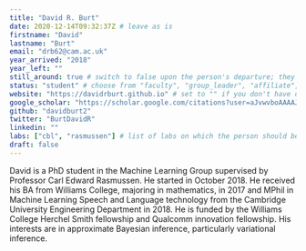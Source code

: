 ```yaml
---
title: "David R. Burt"
date: 2020-12-14T09:32:37Z # leave as is
firstname: "David"
lastname: "Burt"
email: "drb62@cam.ac.uk"
year_arrived: "2018"
year_left: ""
still_around: true # switch to false upon the person's departure; they will then appear as Alumnus
status: "student" # choose from "faculty", "group_leader", "affiliate", "postdoc", "student", "visitor", "support", "admin"
website: "https://davidrburt.github.io" # set to "" if you don't have one
google_scholar: "https://scholar.google.com/citations?user=aJvwvboAAAAJ&hl=en"
github: "davidburt2"
twitter: "BurtDavidR"
linkedin: ""
labs: ["cbl", "rasmussen"] # list of labs on which the person should be displayed (use "cbl" to display on the main CBL website, and the PI's lastname (lowercase) for individual lab's websites, e.g. "hennequin")
draft: false
---
```


<!-- Use the space below for the biography, in Markdown format. This is what will be displayed on the person's page, where you land upon clicking on the person's picture in the "People" list -->

David is a PhD student in the Machine Learning Group supervised by Professor Carl Edward Rasmussen. He started in October 2018. He received his BA from Williams College, majoring in mathematics, in 2017 and MPhil in Machine Learning Speech and Language technology from the Cambridge University Engineering Department in 2018. He is funded by the Williams College Herchel Smith fellowship and Qualcomm innovation fellowship. His interests are in approximate Bayesian inference, particularly variational inference.

